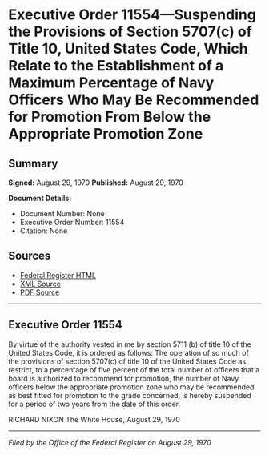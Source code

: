 # Executive Order 11554—Suspending the Provisions of Section 5707(c) of Title 10, United States Code, Which Relate to the Establishment of a Maximum Percentage of Navy Officers Who May Be Recommended for Promotion From Below the Appropriate Promotion Zone

## Summary

**Signed:** August 29, 1970
**Published:** August 29, 1970

**Document Details:**
- Document Number: None
- Executive Order Number: 11554
- Citation: None

## Sources
- [Federal Register HTML](https://www.presidency.ucsb.edu/documents/executive-order-11554-suspending-the-provisions-section-5707c-title-10-united-states-code)
- [XML Source](None)
- [PDF Source](None)

---

## Executive Order 11554

By virtue of the authority vested in me by section 5711 (b) of title 10 of the United States Code, it is ordered as follows:
The operation of so much of the provisions of section 5707(c) of title 10 of the United States Code as restrict, to a percentage of five percent of the total number of officers that a board is authorized to recommend for promotion, the number of Navy officers below the appropriate promotion zone who may be recommended as best fitted for promotion to the grade concerned, is hereby suspended for a period of two years from the date of this order.

RICHARD NIXON
The White House,
August 29, 1970

---

*Filed by the Office of the Federal Register on August 29, 1970*
